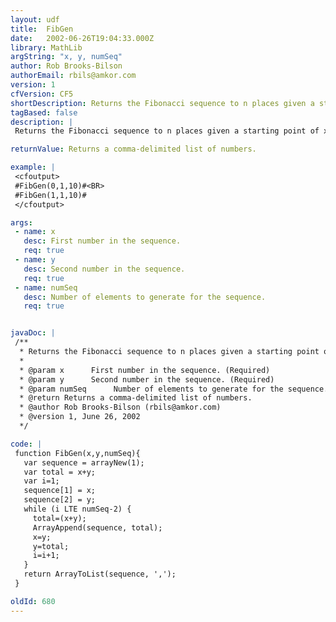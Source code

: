 ```yaml
---
layout: udf
title:  FibGen
date:   2002-06-26T19:04:33.000Z
library: MathLib
argString: "x, y, numSeq"
author: Rob Brooks-Bilson
authorEmail: rbils@amkor.com
version: 1
cfVersion: CF5
shortDescription: Returns the Fibonacci sequence to n places given a starting point of x and y.
tagBased: false
description: |
 Returns the Fibonacci sequence to n places given a starting point of x and y (each integer is the sum of the two previous integers).  Note that the function will also calculate the sequence for non-Fibonacci numbers.  Based on FibCalc() by Phillip B. Holmes (pholmes@mediares.com).

returnValue: Returns a comma-delimited list of numbers.

example: |
 <cfoutput>
 #FibGen(0,1,10)#<BR>
 #FibGen(1,1,10)#
 </cfoutput>

args:
 - name: x
   desc: First number in the sequence.
   req: true
 - name: y
   desc: Second number in the sequence.
   req: true
 - name: numSeq
   desc: Number of elements to generate for the sequence.
   req: true


javaDoc: |
 /**
  * Returns the Fibonacci sequence to n places given a starting point of x and y.
  * 
  * @param x      First number in the sequence. (Required)
  * @param y      Second number in the sequence. (Required)
  * @param numSeq      Number of elements to generate for the sequence. (Required)
  * @return Returns a comma-delimited list of numbers. 
  * @author Rob Brooks-Bilson (rbils@amkor.com) 
  * @version 1, June 26, 2002 
  */

code: |
 function FibGen(x,y,numSeq){
   var sequence = arrayNew(1);
   var total = x+y;
   var i=1;
   sequence[1] = x;
   sequence[2] = y;
   while (i LTE numSeq-2) {
     total=(x+y); 
     ArrayAppend(sequence, total);
     x=y; 
     y=total;
     i=i+1;
   }
   return ArrayToList(sequence, ',');
 }

oldId: 680
---
```


